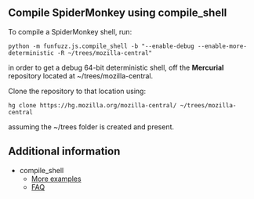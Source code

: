 ## Compile SpiderMonkey using compile_shell

To compile a SpiderMonkey shell, run:

`python -m funfuzz.js.compile_shell -b "--enable-debug --enable-more-deterministic -R ~/trees/mozilla-central"`

in order to get a debug 64-bit deterministic shell, off the **Mercurial** repository located at ~/trees/mozilla-central.

Clone the repository to that location using:

`hg clone https://hg.mozilla.org/mozilla-central/ ~/trees/mozilla-central`

assuming the ~/trees folder is created and present.

## Additional information
* compile_shell
  * [More examples](examples.md)
  * [FAQ](faq.md)
